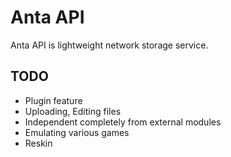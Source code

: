 # Anta API
Anta API is lightweight network storage service. 

## TODO
- Plugin feature
- Uploading, Editing files
- Independent completely from external modules 
- Emulating various games
- Reskin
